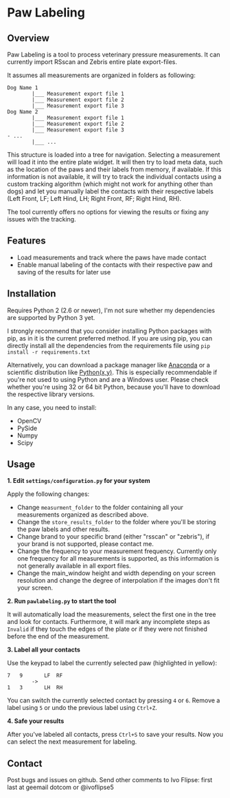 Paw Labeling
============

Overview
--------

Paw Labeling is a tool to process veterinary pressure measurements.
It can currently import RSscan and Zebris entire plate export-files.

It assumes all measurements are organized in folders as following:

    Dog Name 1
            |___ Measurement export file 1
            |___ Measurement export file 2
            |___ Measurement export file 3
    Dog Name 2
            |___ Measurement export file 1
            |___ Measurement export file 2
            |___ Measurement export file 3
    - ...
            |___ ...

This structure is loaded into a tree for navigation. Selecting a measurement will load it into the entire plate widget.
It will then try to load meta data, such as the location of the paws and their labels from memory, if available.
If this information is not available, it will try to track the individual contacts using a custom tracking algorithm
(which might not work for anything other than dogs) and let you manually label the contacts with their respective labels
(Left Front, LF; Left Hind, LH; Right Front, RF; Right Hind, RH).

The tool currently offers no options for viewing the results or fixing any issues with the tracking.

Features
--------

- Load measurements and track where the paws have made contact
- Enable manual labeling of the contacts with their respective paw and saving of the results for later use


Installation
-----

Requires Python 2 (2.6 or newer), I'm not sure whether my dependencies are supported by Python 3 yet.

I strongly recommend that you consider installing Python packages with pip, as in it is the current preferred method.
If you are using pip, you can directly install all the dependencies from the requirements file using
`pip install -r requirements.txt`

Alternatively, you can download a package manager like [Anaconda](http://continuum.io/downloads) or
a scientific distribution like [Python(x,y)](https://code.google.com/p/pythonxy/).
This is especially recommendable if you're not used to using Python and are a Windows user.
Please check whether you're using 32 or 64 bit Python, because you'll have to download the respective library versions.

In any case, you need to install:

- OpenCV
- PySide
- Numpy
- Scipy


Usage
-----

**1. Edit `settings/configuration.py` for your system**

Apply the following changes:

- Change `measurment_folder` to the folder containing all your measurements organized as described above.
- Change the `store_results_folder` to the folder where you'll be storing the paw labels and other results.
- Change brand to your specific brand (either "rsscan" or "zebris"), if your brand is not supported, please contact me.
- Change the frequency to your measurement frequency. Currently only one frequency for all measurements is supported, as this information is not generally available in all export files.
- Change the main_window height and width depending on your screen resolution and change the degree of interpolation if the images don't fit your screen.


**2. Run `pawlabeling.py` to start the tool**

It will automatically load the measurements, select the first one in the tree and look for contacts.
Furthermore, it will mark any incomplete steps as `Invalid` if they touch the edges of the plate or if they were not finished before the end of the measurement.

**3. Label all your contacts**

Use the keypad to label the currently selected paw (highlighted in yellow):

	7	9		LF	RF	
			->
	1	3		LH	RH

You can switch the currently selected contact by pressing `4` or `6`. Remove a label using `5` or undo the previous label using `Ctrl+Z`.

**4. Safe your results**

After you've labeled all contacts, press `Ctrl+S` to save your results. Now you can select the next measurement for labeling. 

Contact
----------

Post bugs and issues on github. Send other comments to Ivo Flipse: first last at geemail dotcom or @ivoflipse5